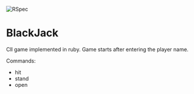 ![RSpec](https://github.com/marselgabdulov/black_jack/actions/workflows/main.yml/badge.svg)

# BlackJack

ClI game implemented in ruby. Game starts after entering the player name.

Commands:
- hit
- stand
- open
